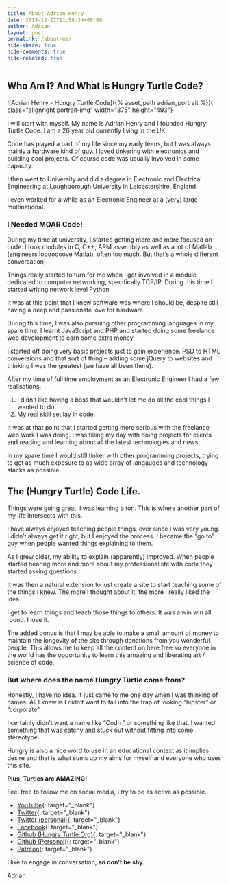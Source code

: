 ```yaml
---
title: About Adrian Henry
date: 2015-12-27T11:58:34+00:00
author: Adrian
layout: post
permalink: /about-me/
hide-share: true
hide-comments: true
hide-related: true
---
```


## Who Am I? And What Is Hungry Turtle Code?

![Adrian Henry - Hungry Turtle Code]({% asset_path adrian_portrait %}){: class="alignright portrait-img" width="375" height="493"}

I will start with myself. My name is Adrian Henry and I founded Hungry Turtle Code. I am a 26 year old currently living in the UK.

Code has played a part of my life since my early teens, but I was always mainly a hardware kind of guy. I loved tinkering with electronics and building cool projects. Of course code was usually involved in some capacity.

I then went to University and did a degree in Electronic and Electrical Engineering at Loughborough University in Leicestershire, England.

I even worked for a while as an Electronic Engineer at a (very) large multinational.

### I Needed MOAR Code!

During my time at university, I started getting more and more focused on code. I took modules in C, C++, ARM assembly as well as a lot of Matlab (engineers looooooove Matlab, often too much. But that&#8217;s a whole different conversation).

Things really started to turn for me when I got involved in a module dedicated to computer networking, specifically TCP/IP. During this time I started writing network level Python.

It was at this point that I knew software was where I should be, despite still having a deep and passionate love for hardware.

During this time, I was also pursuing other programming languages in my spare time. I learnt JavaScript and PHP and started doing some freelance web development to earn some extra money.

I started off doing very basic projects just to gain experience. PSD to HTML conversions and that sort of thing &#8211; adding some jQuery to websites and thinking I was the greatest (we have all been there).

After my time of full time employment as an Electronic Engineer I had a few realisations.

  1. I didn&#8217;t like having a boss that wouldn't let me do all the cool things I wanted to do.
  2. My real skill set lay in code.

It was at that point that I started getting more serious with the freelance web work I was doing. I was filling my day with doing projects for clients and reading and learning about all the latest technologies and news.

In my spare time I would still tinker with other programming projects, trying to get as much exposure to as wide array of langauges and technology stacks as possible.

## The (Hungry Turtle) Code Life.

Things were going great. I was learning a ton. This is where another part of my life intersects with this.

I have always enjoyed teaching people things, ever since I was very young. I didn&#8217;t always get it right, but I enjoyed the process. I became the &#8220;go to&#8221; guy when people wanted things explaining to them.

As I grew older, my ability to explain (apparently) improved. When people started hearing more and more about my professional life with code they started asking questions.

It was then a natural extension to just create a site to start teaching some of the things I knew. The more I thought about it, the more I really liked the idea.

I get to learn things and teach those things to others. It was a win win all round. I love it.

The added bonus is that I may be able to make a small amount of money to maintain the longevity of the site through donations from you wonderful people. This allows me to keep all the content on here free so everyone in the world has the opportunity to learn this amazing and liberating art / science of code.

### But where does the name Hungry Turtle come from?

Honestly, I have no idea. It just came to me one day when I was thinking of names. All I knew is I didn&#8217;t want to fall into the trap of looking &#8220;hipster&#8221; or &#8220;corporate&#8221;.

I certainly didn&#8217;t want a name like &#8220;Codrr&#8221; or something like that. I wanted something that was catchy and stuck out without fitting into some stereotype.

Hungry is also a nice word to use in an educational context as it implies desire and that is what sums up my aims for myself and everyone who uses this site.

**Plus, Turtles are AMAZING!**

Feel free to follow me on social media, I try to be as active as possible.
* [YouTube](https://www.youtube.com/channel/UC7Vxnf06GP6w42Lg3TQLXSw){: target="_blank"}<!--_-->
* [Twitter](https://twitter.com/hungryturtledev){: target="_blank"}<!--_-->
* [Twitter (personal)](https://twitter.com/theproofofsteak){: target="_blank"}<!--_-->
* [Facebook](https://www.facebook.com/hungryturtlecode/){: target="_blank"}<!--_-->
* [Github (Hungry Turtle Org)](https://github.com/HungryTurtleCode){: target="_blank"}<!--_-->
* [Github (Personal)](https://github.com/adiman9){: target="_blank"}<!--_-->
* [Patreon](https://www.patreon.com/hungryturtlecode){: target="_blank"}<!--_-->

I like to engage in conversation, **so don&#8217;t be shy.**

Adrian

